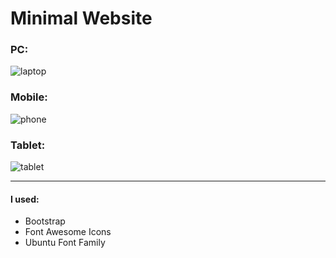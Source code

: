 # Minimal Website

### PC:

![laptop](https://user-images.githubusercontent.com/21236709/132120377-a2022655-536d-42b3-8ff6-22d3d3fdbe81.png)

### Mobile:

![phone](https://user-images.githubusercontent.com/21236709/132120387-81f64346-8ff2-4de4-8d01-346cd088f1af.png)

### Tablet:

![tablet](https://user-images.githubusercontent.com/21236709/132120391-875d611f-8879-4dac-87b3-f780ce344e12.png)

---
#### I used:
- Bootstrap
- Font Awesome Icons
- Ubuntu Font Family
